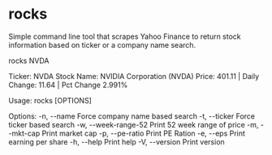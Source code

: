 <p align="center">
  <h1>rocks</h1>
</p>
Simple command line tool that scrapes Yahoo Finance to return stock information based on ticker or a company name search. 

rocks NVDA

Ticker: NVDA
Stock Name: NVIDIA Corporation (NVDA)
Price: 401.11 | Daily Change: 11.64 | Pct Change 2.991%


Usage:
  rocks [OPTIONS] <QUERY>

  

Options:
  -n, --name           Force company name based search
  -t, --ticker         Force ticker based search
  -w, --week-range-52  Print 52 week range of price
  -m, --mkt-cap        Print market cap
  -p, --pe-ratio       Print PE Ration
  -e, --eps            Print earning per share
  -h, --help           Print help
  -V, --version        Print version
